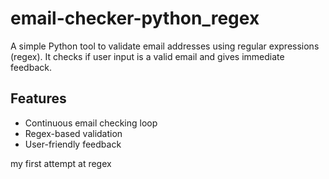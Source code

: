# email-checker-python_regex
A simple Python tool to validate email addresses using regular expressions (regex). It checks if user input is a valid email and gives immediate feedback.
## Features
- Continuous email checking loop
- Regex-based validation
- User-friendly feedback

my first attempt at regex
